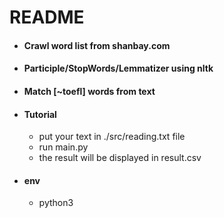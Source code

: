 # README

- #### Crawl word list from shanbay.com

- #### Participle/StopWords/Lemmatizer using nltk

- #### Match [~toefl] words from text

- #### Tutorial
    - put your text in ./src/reading.txt file
    - run main.py
    - the result will be displayed in result.csv

- #### env
    - python3